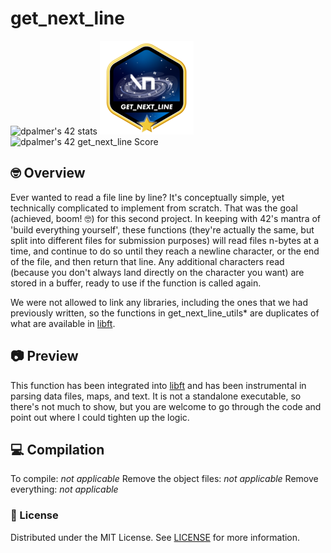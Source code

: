 # get_next_line
![dpalmer's 42 stats](https://badge42.vercel.app/api/v2/cli5pb141011308mh1fmi5qrq/stats?cursusId=21&coalitionId=271)
![Achievement Unlocked!](./assets/get_next_linem.png)
![dpalmer's 42 get_next_line Score](https://badge42.vercel.app/api/v2/cli5pb141011308mh1fmi5qrq/project/2872683)
## 🤓 Overview
Ever wanted to read a file line by line? It's conceptually simple, yet technically complicated to implement from scratch. That was the goal (achieved, boom! 🤓) for this second project. In keeping with 42's mantra of 'build everything yourself', these functions (they're actually the same, but split into different files for submission purposes) will read files n-bytes at a time, and continue to do so until they reach a newline character, or the end of the file, and then return that line. Any additional characters read (because you don't always land directly on the character you want) are stored in a buffer, ready to use if the function is called again.

We were not allowed to link any libraries, including the ones that we had previously written, so the functions in get_next_line_utils* are duplicates of what are available in [libft](https://github.com/forbidden-arts/libft).

## 📷 Preview
This function has been integrated into [libft](https://github.com/forbidden-arts/libft) and has been instrumental in parsing  data files, maps, and text. It is not a standalone executable, so there's not much to show, but you are welcome to go through the code and point out where I could tighten up the logic.

## 💻 Compilation
To compile:
_not applicable_
Remove the object files:
_not applicable_
Remove everything:
_not applicable_

### 📝 License
Distributed under the MIT License. See [LICENSE](LICENSE) for more information.
